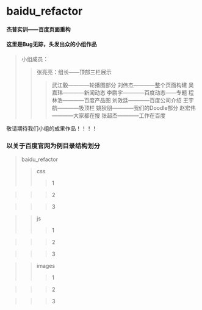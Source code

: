# baidu_refactor
#### 杰普实训——百度页面重构
#### 这里是Bug无踪，头发出众的小组作品
> 小组成员：
>> 张亮亮：组长——顶部三栏展示
>>> 武江毅————轮播图部分
>>> 刘伟杰————整个页面构建
>>> 吴嘉玮————新闻动态
>>> 李鹏宇————百度动态——专题
>>> 程林浩————百度产品图
>>> 刘效廷————百度公司介绍
>>> 王宇航————吸顶栏
>>> 姚狄朋————我们的Doodle部分
>>> 赵宏伟————大家都在搜
>>> 张超杰————工作在百度


敬请期待我们小组的成果作品！！！！
### 以关于百度官网为例目录结构划分
> baidu_refactor
>> css
>>> 1

>>> 2

>>> 3

>>js
>>> 1

>>> 2

>>> 3

>>images
>>> 1

>>> 2

>>> 3

